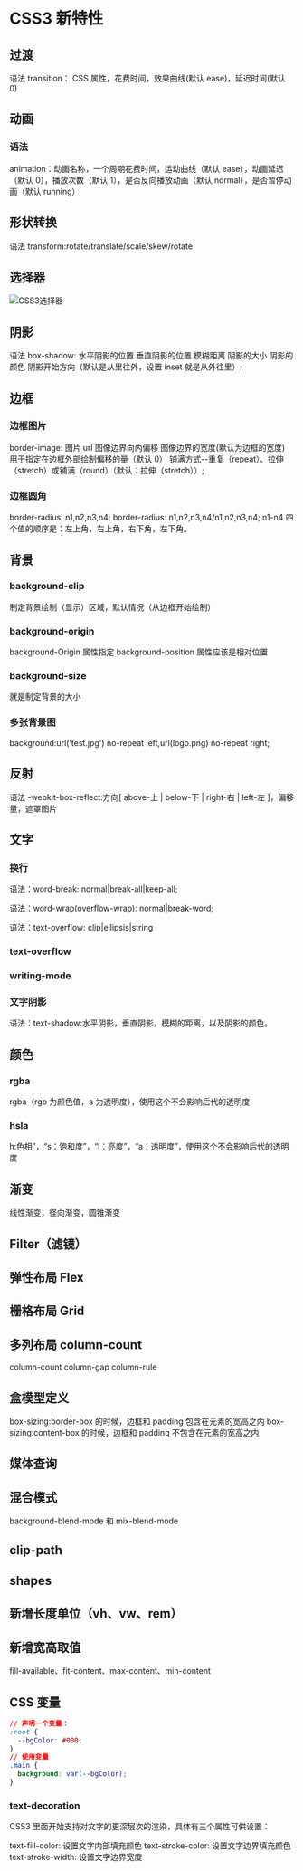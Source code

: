 # CSS3 新特性

## 过渡

语法
transition： CSS 属性，花费时间，效果曲线(默认 ease)，延迟时间(默认 0)

## 动画

### 语法

animation：动画名称，一个周期花费时间，运动曲线（默认 ease），动画延迟（默认 0），播放次数（默认 1），是否反向播放动画（默认 normal），是否暂停动画（默认 running）

## 形状转换

语法
transform:rotate/translate/scale/skew/rotate

## 选择器

![CSS3选择器](https://user-gold-cdn.xitu.io/2017/11/15/15fbf40815f2e26b?imageView2/0/w/1280/h/960/format/webp/ignore-error/1)

## 阴影

语法
box-shadow: 水平阴影的位置 垂直阴影的位置 模糊距离 阴影的大小 阴影的颜色 阴影开始方向（默认是从里往外，设置 inset 就是从外往里）;

## 边框

### 边框图片

border-image: 图片 url 图像边界向内偏移 图像边界的宽度(默认为边框的宽度) 用于指定在边框外部绘制偏移的量（默认 0） 铺满方式--重复（repeat）、拉伸（stretch）或铺满（round）（默认：拉伸（stretch））;

### 边框圆角

border-radius: n1,n2,n3,n4;
border-radius: n1,n2,n3,n4/n1,n2,n3,n4;
n1-n4 四个值的顺序是：左上角，右上角，右下角，左下角。

## 背景

### background-clip

制定背景绘制（显示）区域，默认情况（从边框开始绘制）

### background-origin

background-Origin 属性指定 background-position 属性应该是相对位置

### background-size

就是制定背景的大小

### 多张背景图

background:url('test.jpg') no-repeat left,url(logo.png) no-repeat right;

## 反射

语法
-webkit-box-reflect:方向[ above-上 | below-下 | right-右 | left-左 ]，偏移量，遮罩图片

## 文字

### 换行

语法：word-break: normal|break-all|keep-all;

语法：word-wrap(overflow-wrap): normal|break-word;

语法：text-overflow: clip|ellipsis|string

### text-overflow

### writing-mode

### 文字阴影

语法：text-shadow:水平阴影，垂直阴影，模糊的距离，以及阴影的颜色。

## 颜色

### rgba

rgba（rgb 为颜色值，a 为透明度），使用这个不会影响后代的透明度

### hsla

h:色相”，“s：饱和度”，“l：亮度”，“a：透明度”，使用这个不会影响后代的透明度

## 渐变

线性渐变，径向渐变，圆锥渐变

## Filter（滤镜）

## 弹性布局 Flex

## 栅格布局 Grid

## 多列布局 column-count

column-count
column-gap
column-rule

## 盒模型定义

box-sizing:border-box 的时候，边框和 padding 包含在元素的宽高之内
box-sizing:content-box 的时候，边框和 padding 不包含在元素的宽高之内

## 媒体查询

## 混合模式

background-blend-mode 和 mix-blend-mode

## clip-path

## shapes

## 新增长度单位（vh、vw、rem）

## 新增宽高取值

fill-available、fit-content、max-content、min-content

## CSS 变量

```css
// 声明一个变量：
:root {
  --bgColor: #000;
}
// 使用变量
.main {
  background: var(--bgColor);
}
```

### text-decoration

CSS3 里面开始支持对文字的更深层次的渲染，具体有三个属性可供设置：

text-fill-color: 设置文字内部填充颜色
text-stroke-color: 设置文字边界填充颜色
text-stroke-width: 设置文字边界宽度
